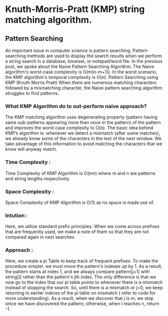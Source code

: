 # Knuth-Morris-Pratt (KMP) string matching algorithm.


## Pattern Searching 

An important issue in computer science is pattern searching. Pattern searching methods are used to display the search results when we perform a string search in a database, browser, or notepad/word file. In the previous post, we spoke about the Naive Pattern Searching Algorithm. The Naive algorithm's worst-case complexity is O(m(n-m+1)). In the worst scenario, the KMP algorithm's temporal complexity is O(n). Pattern Searching using KMP (Knuth Morris Pratt) When there are numerous matching characters followed by a mismatching character, the Naive pattern searching algorithm struggles to find patterns.

### What KMP Algorithm do to out-perform naive approach?

The KMP matching algorithm uses degenerating property (pattern having same sub-patterns appearing more than once in the pattern) of the pattern and improves the worst case complexity to O(n). The basic idea behind KMP’s algorithm is: whenever we detect a mismatch (after some matches), we already know some of the characters in the text of the next window. We take advantage of this information to avoid matching the characters that we know will anyway match.

### Time Complexity : 

Time Complexity of KMP Algorithm is O(mn) where m and n are patterns and string lengths respectively.

### Space Complexity : 

Space Complexity of KMP Algorithm is O(1) as no space is made use of. 

### Intution :

Here, we utilize standard prefix principles. When we come across prefixes that are frequently used, we make a note of them so that they are not compared again in next searches.

### Approach :

Here, we create a pi Table to keep track of frequent prefixes. To make the procedure simpler, we must move the pattern's indexes up by 1. As a result, the pattern starts at index 1, and we always compare pattern[j+1] with string[i] rather than the pattern's jth index. The only difference is that we now go to the index that our pi table points to whenever there is a mismatch instead of stopping the search. So, until there is a mismatch or j=0, we keep returning to earlier indices of the pi table on mismatch ( refer to code for more understanding). As a result, when we discover that j is m, we stop since we have discovered the pattern; otherwise, when I reaches n, return -1.
